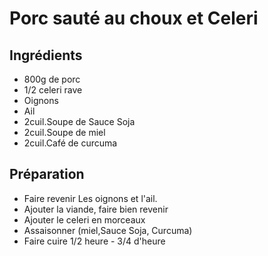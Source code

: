 # Porc sauté au choux et Celeri
## Ingrédients
  * 800g de porc
  * 1/2 celeri rave
  * Oignons 
  * Ail
  * 2cuil.Soupe de Sauce Soja
  * 2cuil.Soupe de miel
  * 2cuil.Café de curcuma

## Préparation

  * Faire revenir Les oignons et l'ail.
  * Ajouter la viande, faire bien revenir
  * Ajouter le celeri en morceaux
  * Assaisonner (miel,Sauce Soja, Curcuma)
  * Faire cuire 1/2 heure - 3/4 d'heure